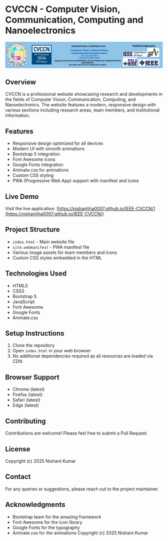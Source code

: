# CVCCN - Computer Vision, Communication, Computing and Nanoelectronics

![Header Image](headerieee.png)

## Overview
CVCCN is a professional website showcasing research and developments in the fields of Computer Vision, Communication, Computing, and Nanoelectronics. The website features a modern, responsive design with various sections including research areas, team members, and institutional information.

## Features
- Responsive design optimized for all devices
- Modern UI with smooth animations
- Bootstrap 5 integration
- Font Awesome icons
- Google Fonts integration
- Animate.css for animations
- Custom CSS styling
- PWA (Progressive Web App) support with manifest and icons

## Live Demo
Visit the live application: [https://nishantjha0007.github.io/IEEE-CVCCN/](https://nishantjha0007.github.io/IEEE-CVCCN/)

## Project Structure
- `index.html` - Main website file
- `site.webmanifest` - PWA manifest file
- Various image assets for team members and icons
- Custom CSS styles embedded in the HTML

## Technologies Used
- HTML5
- CSS3
- Bootstrap 5
- JavaScript
- Font Awesome
- Google Fonts
- Animate.css

## Setup Instructions
1. Clone the repository
2. Open `index.html` in your web browser
3. No additional dependencies required as all resources are loaded via CDN

## Browser Support
- Chrome (latest)
- Firefox (latest)
- Safari (latest)
- Edge (latest)

## Contributing
Contributions are welcome! Please feel free to submit a Pull Request.

## License
Copyright (c) 2025 Nishant Kumar

## Contact
For any queries or suggestions, please reach out to the project maintainer.

## Acknowledgments
- Bootstrap team for the amazing framework
- Font Awesome for the icon library
- Google Fonts for the typography
- Animate.css for the animations
Copyright (c) 2025 Nishant Kumar
